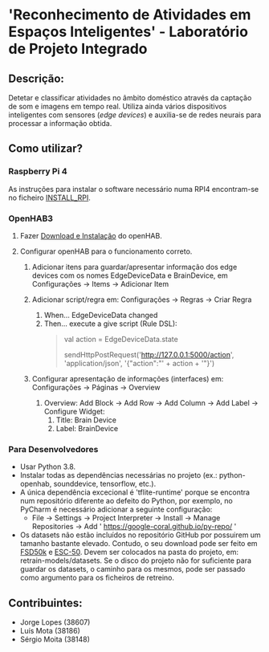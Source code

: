 # 'Reconhecimento de Atividades em Espaços Inteligentes' - Laboratório de Projeto Integrado

## Descrição:

Detetar e classificar atividades no âmbito doméstico através da captação de som e imagens em tempo real. Utiliza ainda
vários dispositivos inteligentes com sensores (_edge devices_) e auxilia-se de redes neurais para processar a informação
obtida.

## Como utilizar?

### Raspberry Pi 4
As instruções para instalar o software necessário numa RPI4 encontram-se no ficheiro [INSTALL_RPI](https://github.com/hexoance/LPI_PROJ/blob/master/INSTALL_RPI.md).

### OpenHAB3

1. Fazer [Download e Instalação](https://www.openhab.org/download/) do openHAB.

2. Configurar openHAB para o funcionamento correto.
    1. Adicionar itens para guardar/apresentar informação dos edge devices com os nomes EdgeDeviceData e BrainDevice, em Configurações → Items → Adicionar Item
        
    2. Adicionar script/regra em: Configurações → Regras → Criar Regra
        
        1. When... EdgeDeviceData changed
        2. Then... execute a give script (Rule DSL):
            >  val action = EdgeDeviceData.state
            >
            > sendHttpPostRequest('http://127.0.0.1:5000/action', 'application/json', '{"action":"' + action + '"}')

    3. Configurar apresentação de informações (interfaces) em: Configurações → Páginas → Overview 
        1. Overview: Add Block → Add Row → Add Column → Add Label → Configure Widget:
            1. Title: Brain Device
            2. Label: BrainDevice
    
### Para Desenvolvedores

- Usar Python 3.8.
- Instalar todas as dependências necessárias no projeto (ex.: python-openhab, sounddevice, tensorflow, etc.).
- A única dependência excecional é 'tflite-runtime' porque se encontra num repositório diferente ao defeito do Python, por exemplo, no PyCharm é necessário adicionar a seguinte configuração:
    - File → Settings → Project Interpreter → Install → Manage Repositories → Add ' https://google-coral.github.io/py-repo/ '
- Os datasets não estão incluídos no repositório GitHub por possuirem um tamanho bastante elevado. Contudo, o seu download pode ser feito em [FSD50k](https://zenodo.org/record/4060432) e [ESC-50](https://github.com/karolpiczak/ESC-50). Devem ser colocados na pasta do projeto, em: retrain-models/datasets. Se o disco do projeto não for suficiente para guardar os datasets, o caminho para os mesmos, pode ser passado como argumento para os ficheiros de retreino.

## Contribuintes:

* Jorge Lopes (38607)
* Luís Mota (38186)
* Sérgio Moita (38148)


